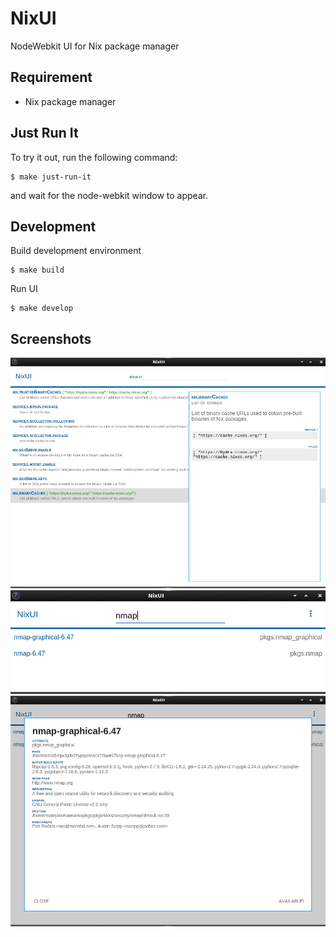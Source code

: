 NixUI
=====

NodeWebkit UI for Nix package manager


Requirement
-----------

- Nix package manager


Just Run It
-----------

To try it out, run the following command:

```
$ make just-run-it
```

and wait for the node-webkit window to appear.


Development
-----------

Build development environment

```
$ make build
```

Run UI

```
$ make develop
```


Screenshots
-----------

![Configuration Options](img/configoptions.jpg)
![Packages](img/packages.jpg)
![Package Information](img/package.jpg)
